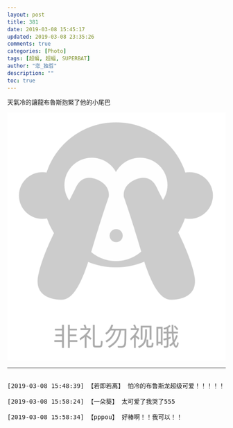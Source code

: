 ```yaml
---
layout: post
title: 381
date: 2019-03-08 15:45:17
updated: 2019-03-08 23:35:26
comments: true
categories: [Photo]
tags: [超蝙, 超蝠, SUPERBAT]
author: "恋_独哲"
description: ""
toc: true
---
```


<p>天氣冷的讓龍布魯斯抱緊了他的小尾巴</p>

![](https://raw.githubusercontent.com/alicewish/maple50821/master/img_YW5MWVN1NEpoZFdZaEx4MVgwZUpQV0lWRXdLQW9XbWIwdDFQUjhaa2xRTVRQWTFTbkVKSTNRPT0.jpg)

---

<pre>

[2019-03-08 15:48:39] 【若即若离】 怕冷的布鲁斯龙超级可爱！！！！！！！😭😭😭

[2019-03-08 15:58:24] 【一朵葵】 太可爱了我哭了555

[2019-03-08 15:58:34] 【pppou】 好棒啊！！我可以！！

</pre>